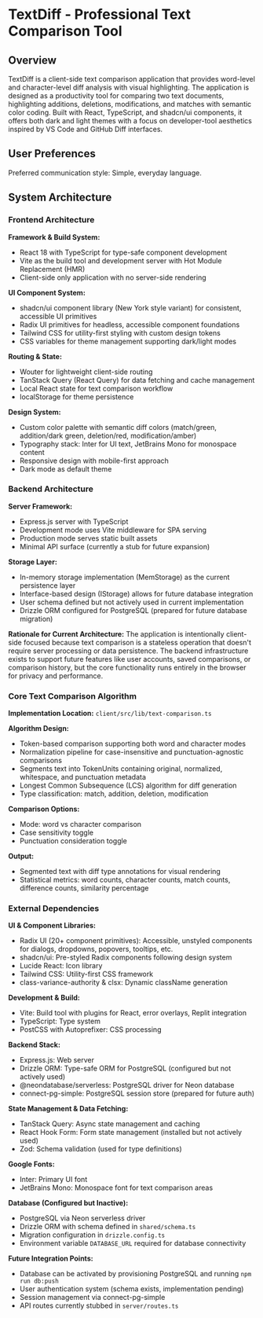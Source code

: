 # TextDiff - Professional Text Comparison Tool

## Overview

TextDiff is a client-side text comparison application that provides word-level and character-level diff analysis with visual highlighting. The application is designed as a productivity tool for comparing two text documents, highlighting additions, deletions, modifications, and matches with semantic color coding. Built with React, TypeScript, and shadcn/ui components, it offers both dark and light themes with a focus on developer-tool aesthetics inspired by VS Code and GitHub Diff interfaces.

## User Preferences

Preferred communication style: Simple, everyday language.

## System Architecture

### Frontend Architecture

**Framework & Build System:**
- React 18 with TypeScript for type-safe component development
- Vite as the build tool and development server with Hot Module Replacement (HMR)
- Client-side only application with no server-side rendering

**UI Component System:**
- shadcn/ui component library (New York style variant) for consistent, accessible UI primitives
- Radix UI primitives for headless, accessible component foundations
- Tailwind CSS for utility-first styling with custom design tokens
- CSS variables for theme management supporting dark/light modes

**Routing & State:**
- Wouter for lightweight client-side routing
- TanStack Query (React Query) for data fetching and cache management
- Local React state for text comparison workflow
- localStorage for theme persistence

**Design System:**
- Custom color palette with semantic diff colors (match/green, addition/dark green, deletion/red, modification/amber)
- Typography stack: Inter for UI text, JetBrains Mono for monospace content
- Responsive design with mobile-first approach
- Dark mode as default theme

### Backend Architecture

**Server Framework:**
- Express.js server with TypeScript
- Development mode uses Vite middleware for SPA serving
- Production mode serves static built assets
- Minimal API surface (currently a stub for future expansion)

**Storage Layer:**
- In-memory storage implementation (MemStorage) as the current persistence layer
- Interface-based design (IStorage) allows for future database integration
- User schema defined but not actively used in current implementation
- Drizzle ORM configured for PostgreSQL (prepared for future database migration)

**Rationale for Current Architecture:**
The application is intentionally client-side focused because text comparison is a stateless operation that doesn't require server processing or data persistence. The backend infrastructure exists to support future features like user accounts, saved comparisons, or comparison history, but the core functionality runs entirely in the browser for privacy and performance.

### Core Text Comparison Algorithm

**Implementation Location:** `client/src/lib/text-comparison.ts`

**Algorithm Design:**
- Token-based comparison supporting both word and character modes
- Normalization pipeline for case-insensitive and punctuation-agnostic comparisons
- Segments text into TokenUnits containing original, normalized, whitespace, and punctuation metadata
- Longest Common Subsequence (LCS) algorithm for diff generation
- Type classification: match, addition, deletion, modification

**Comparison Options:**
- Mode: word vs character comparison
- Case sensitivity toggle
- Punctuation consideration toggle

**Output:**
- Segmented text with diff type annotations for visual rendering
- Statistical metrics: word counts, character counts, match counts, difference counts, similarity percentage

### External Dependencies

**UI & Component Libraries:**
- Radix UI (20+ component primitives): Accessible, unstyled components for dialogs, dropdowns, popovers, tooltips, etc.
- shadcn/ui: Pre-styled Radix components following design system
- Lucide React: Icon library
- Tailwind CSS: Utility-first CSS framework
- class-variance-authority & clsx: Dynamic className generation

**Development & Build:**
- Vite: Build tool with plugins for React, error overlays, Replit integration
- TypeScript: Type system
- PostCSS with Autoprefixer: CSS processing

**Backend Stack:**
- Express.js: Web server
- Drizzle ORM: Type-safe ORM for PostgreSQL (configured but not actively used)
- @neondatabase/serverless: PostgreSQL driver for Neon database
- connect-pg-simple: PostgreSQL session store (prepared for future auth)

**State Management & Data Fetching:**
- TanStack Query: Async state management and caching
- React Hook Form: Form state management (installed but not actively used)
- Zod: Schema validation (used for type definitions)

**Google Fonts:**
- Inter: Primary UI font
- JetBrains Mono: Monospace font for text comparison areas

**Database (Configured but Inactive):**
- PostgreSQL via Neon serverless driver
- Drizzle ORM with schema defined in `shared/schema.ts`
- Migration configuration in `drizzle.config.ts`
- Environment variable `DATABASE_URL` required for database connectivity

**Future Integration Points:**
- Database can be activated by provisioning PostgreSQL and running `npm run db:push`
- User authentication system (schema exists, implementation pending)
- Session management via connect-pg-simple
- API routes currently stubbed in `server/routes.ts`